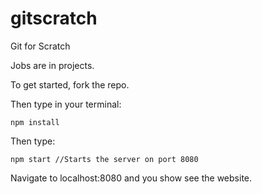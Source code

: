 # gitscratch
Git for Scratch

Jobs are in projects.

To get started, fork the repo.

Then type in your terminal:
```
npm install
```
Then type:
```
npm start //Starts the server on port 8080
```
Navigate to localhost:8080 and you show see the website.